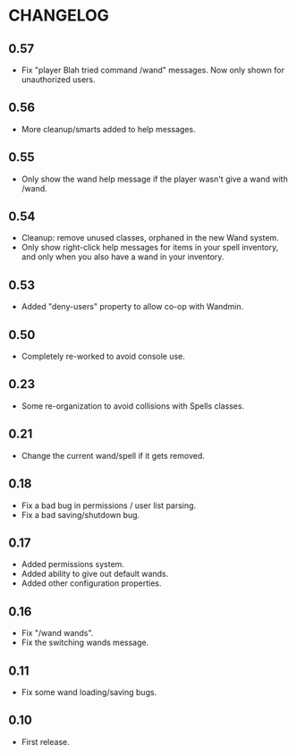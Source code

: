 # CHANGELOG

## 0.57

 - Fix "player Blah tried command /wand" messages. Now only shown for unauthorized users.

## 0.56

 - More cleanup/smarts added to help messages. 

## 0.55

 - Only show the wand help message if the player wasn't give a wand with /wand.

## 0.54

 - Cleanup: remove unused classes, orphaned in the new Wand system.
 - Only show right-click help messages for items in your spell inventory, and only when you also have a wand in your inventory.
 
## 0.53

 - Added "deny-users" property to allow co-op with Wandmin.

## 0.50

 - Completely re-worked to avoid console use.

## 0.23

 - Some re-organization to avoid collisions with Spells classes.

## 0.21

 -  Change the current wand/spell if it gets removed.

## 0.18
 
 - Fix a bad bug in permissions / user list parsing.
 - Fix a bad saving/shutdown bug.

## 0.17

 - Added permissions system.
 - Added ability to give out default wands.
 - Added other configuration properties.

## 0.16

 - Fix "/wand wands".
 - Fix the switching wands message.

## 0.11
 - Fix some wand loading/saving bugs.

## 0.10
 - First release.
